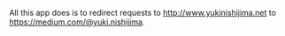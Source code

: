 All this app does is to redirect requests to http://www.yukinishijima.net to https://medium.com/@yuki.nishijima.
